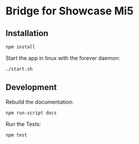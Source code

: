 # Bridge for Showcase Mi5

## Installation

`npm install`

Start the app in linux with the forever daemon:

`./start.sh`

## Development

Rebuild the documentation:

`npm run-script docs`

Run the Tests:

`npm test`
